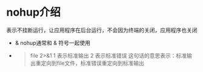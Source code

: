 # nohup介绍
  表示不挂断运行，让应用程序在后台运行，不会因为终端的关闭，应用程序也关闭
  - &
      nohup通常和 & 符号一起使用
  - >file 2>&1
      1 表示标准输出
      2 表示标准错误
      这句话的意思表示：标准输出重定向到file文件，标准错误重定向到标准输出
